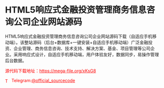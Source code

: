 # HTML5响应式金融投资管理商务信息咨询公司企业网站源码

HTML5响应式金融投资管理商务信息咨询公司企业网站源码下载（自适应手机移动端）。该整站源码（后台+数据库+一键安装+自适应手机移动端）广泛金融投资、企业管理、商务信息咨询、技术支持、解决方案、基金、项目管理等公司企业。采用响应式设计，自适应手机移动端，用户体验友好，数据同步，易操作管理后台数据。<br>


<p style="color: red;">源代码下载地址：<a href="https://mega-file.org/xKsG8" style="color: red;">https://mega-file.org/xKsG8</a></p><p style="color: red;"><img src="https://cdn-icons-png.flaticon.com/512/2111/2111646.png" alt="Telegram Icon" style="width: 16px; vertical-align: middle; margin-right: 5px;">Telegram:<a href="https://t.me/official_sourcecode" style="color: red;">@official_sourcecode</a></p>